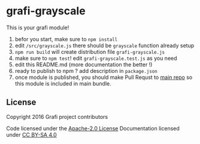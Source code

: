 # grafi-grayscale

This is your grafi module!

1. befor you start, make sure to `npm install`
1. edit `/src/grayscale.js` there should be `grayscale` function already setup
1. `npm run build` will create distribution file `grafi-grayscale.js`
1. make sure to `npm test`! edit `grafi-grayscale.test.js` as you need
1. edit this README.md (more documentation the better !)
1. ready to publish to npm ? add description in `package.json`
1. once module is published, you should make Pull Requst to [main repo](https://github.com/grafijs/grafi) so this module is included in main bundle.

## License
Copyright 2016 Grafi project contributors

Code licensed under the [Apache-2.0 License](http://www.apache.org/licenses/LICENSE-2.0)
Documentation licensed under [CC BY-SA 4.0](http://creativecommons.org/licenses/by-sa/4.0/)
